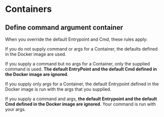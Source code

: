 # Containers

## Define command argument container

When you override the default Entrypoint and Cmd, these rules apply:

If you do not supply command or args for a Container, the defaults defined in the Docker image are used.

If you supply a command but no args for a Container, only the supplied command is used. **The default EntryPoint and the default Cmd defined in the Docker image are ignored**.

If you supply only args for a Container, the default Entrypoint defined in the Docker image is run with the args that you supplied.

If you supply a command and args, **the default Entrypoint and the default Cmd defined in the Docker image are ignored**. Your command is run with your args.
